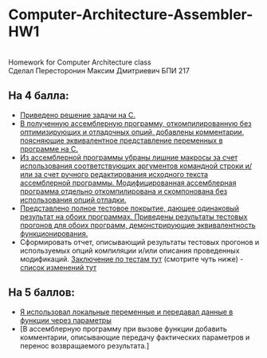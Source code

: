 # Computer-Architecture-Assembler-HW1
<br>Homework for Computer Architecture class
<br>Сделал Пересторонин Максим Дмитриевич БПИ 217
## На 4 балла:
* [Приведено решение задачи на C.](https://github.com/mperestoronin/Computer-Architecture-Assembler/tree/main/CFiles)
* [В полученную ассемблерную программу, откомпилированную без оптимизирующих и отладочных опций, добавлены комментарии, поясняющие эквивалентное представление переменных в программе на C.](https://github.com/mperestoronin/Computer-Architecture-Assembler/tree/main/Assembler_Original)
* [Из ассемблерной программы убраны лишние макросы за счет использования соответствующих аргументов командной строки и/или за счет ручного редактирования исходного текста ассемблерной программы. Модифицированная ассемблерная программа отдельно откомпилирована
и скомпонована без использования опций отладки.](https://github.com/mperestoronin/Computer-Architecture-Assembler/tree/main/Assembler_edited)
* [Представлено полное тестовое покрытие, дающее одинаковый результат
на обоих программах. Приведены результаты тестовых прогонов для обоих программ, демонстрирующие эквивалентность функционирования.](https://github.com/mperestoronin/Computer-Architecture-Assembler/blob/main/Tests.md)
* Сформировать отчет, описывающий результаты тестовых прогонов и используемых опций компиляции и/или описания проведенных модификаций. [Заключение по тестам тут](https://github.com/mperestoronin/Computer-Architecture-Assembler/blob/main/Tests.md#%D0%B7%D0%B0%D0%BA%D0%BB%D1%8E%D1%87%D0%B5%D0%BD%D0%B8%D0%B5) (смотрите чуть ниже) - [список изменений тут](https://github.com/mperestoronin/Computer-Architecture-Assembler/blob/main/Assembler_edited/for_4_points/Edit_log.md)
## На 5 баллов:
* [Я использовал локальные переменные и передавал данные в функции через параметры](https://github.com/mperestoronin/Computer-Architecture-Assembler/tree/main/CFiles)
* [В ассемблерную программу при вызове функции добавить комментарии, описывающие передачу фактических параметров и перенос возвращаемого результата.]
